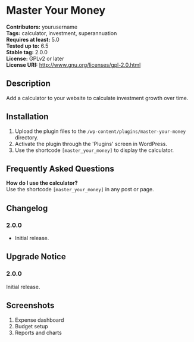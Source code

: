 # Master Your Money

**Contributors:** yourusername  
**Tags:** calculator, investment, superannuation  
**Requires at least:** 5.0  
**Tested up to:** 6.5  
**Stable tag:** 2.0.0  
**License:** GPLv2 or later  
**License URI:** http://www.gnu.org/licenses/gpl-2.0.html  

## Description
Add a calculator to your website to calculate investment growth over time.

## Installation
1. Upload the plugin files to the `/wp-content/plugins/master-your-money` directory.
2. Activate the plugin through the 'Plugins' screen in WordPress.
3. Use the shortcode `[master_your_money]` to display the calculator.

## Frequently Asked Questions
**How do I use the calculator?**  
Use the shortcode `[master_your_money]` in any post or page.

## Changelog
### 2.0.0
* Initial release.

## Upgrade Notice
### 2.0.0
Initial release.

## Screenshots
1. Expense dashboard
2. Budget setup
3. Reports and charts